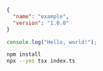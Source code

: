 ```json file://package.json
{
  "name": "example",
  "version": "1.0.0"
}
```

```ts file://index.ts
console.log("Hello, world!");
```

```bash rmsm://startup
npm install
npx --yes tsx index.ts
```

